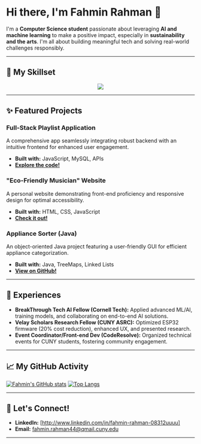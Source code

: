 # Hi there, I'm Fahmin Rahman 👋

I'm a **Computer Science student** passionate about leveraging **AI and machine learning** to make a positive impact, especially in **sustainability and the arts**. I'm all about building meaningful tech and solving real-world challenges responsibly.

---

## 🚀 My Skillset

<p align="center">
  <a href="https://skillicons.dev">
    <img src="https://skillicons.dev/icons?i=cpp,python,html,css,js,java,mysql,tensorflow,arduino,git,github" />
  </a>
</p>

---

## ✨ Featured Projects

### **Full-Stack Playlist Application**
A comprehensive app seamlessly integrating robust backend with an intuitive frontend for enhanced user engagement.
* **Built with:** JavaScript, MySQL, APIs
* **[Explore the code!](https://github.com/FRAHMAN117/FullStackProject2)**

### **"Eco-Friendly Musician" Website**
A personal website demonstrating front-end proficiency and responsive design for optimal accessibility.
* **Built with:** HTML, CSS, JavaScript
* **[Check it out!](https://github.com/FRAHMAN117/AdvocacyProject)**

### **Appliance Sorter (Java)**
An object-oriented Java project featuring a user-friendly GUI for efficient appliance categorization.
* **Built with:** Java, TreeMaps, Linked Lists
* **[View on GitHub!](https://github.com/FRAHMAN117/Appliance-Sorter/tree/main)**

---

## 🌟 Experiences

* **BreakThrough Tech AI Fellow (Cornell Tech):** Applied advanced ML/AI, training models, and collaborating on end-to-end AI solutions.
* **Velay Scholars Research Fellow (CUNY ASRC):** Optimized ESP32 firmware (20% cost reduction), enhanced UX, and presented research.
* **Event Coordinator/Front-end Dev (CodeResolve):** Organized technical events for CUNY students, fostering community engagement.

---

## 📈 My GitHub Activity

[![Fahmin's GitHub stats](https://github-readme-stats.vercel.app/api?username=FRAHMAN117&theme=gruvbox_light&rank_icon=github)](https://github.com/FRAHMAN117)
[![Top Langs](https://github-readme-stats.vercel.app/api/top-langs/?username=FRAHMAN117&layout=compact&theme=gruvbox_light)](https://github.com/FRAHMAN117)

---

## 🤝 Let's Connect!

* **LinkedIn:** [http://www.linkedin.com/in/fahmin-rahman-08312uuuu]
* **Email:** fahmin.rahman44@qmail.cuny.edu

---


<!---
FRAHMAN117/FRAHMAN117 is a ✨ special ✨ repository because its `README.md` (this file) appears on your GitHub profile.
You can click the Preview link to take a look at your changes.
--->
